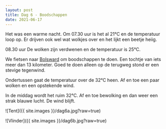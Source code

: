 ```yaml
---
layout: post
title: Dag 6 - Boodschappen
date: 2021-06-17
---
```

Het was een warme nacht. Om 07.30 uur is het al 21°C en de temperatuur loop op. Er drijven ook wel wat wolkjes over en het lijkt een beetje heiig.  

08.30 uur De wolken zijn verdwenen en de temperatuur is 25°C.

We fietsen naar [Bolsward](https://nl.wikipedia.org/wiki/Bolsward) om boodschappen te doen. Een tochtje van iets meer dan 13 kilometer. Goed te doen alleen op de terugweg stond er een stevige tegenwind.  

Ondertussen gaat de temperatuur over de 32°C heen. Af en toe een paar wolken en een opstekende wind.  

In de middag wordt het ruim 32°C. Af en toe bewolking en dan weer een strak blauwe lucht. De wind blijft.

![Tent]({{ site.images }}/dag6a.jpg?raw=true)  

![Vlinder]({{ site.images }}/dag6b.jpg?raw=true) 
